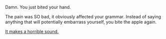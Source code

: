Damn. You just bited your hand.

The pain was SO bad, it obviously affected your grammar. Instead of saying anything that will potentially embarrass 
yourself, you bite the apple again.

[It makes a horrible sound.](../horrible-noise/horrible-noise.md)
